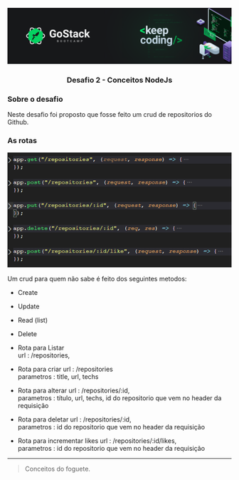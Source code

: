 <!-- # bootcamp-gostack-desafios -->
![](../images/header.png)

<h3 align="center">  Desafio 2 - Conceitos NodeJs </h3>

### Sobre o desafio

Neste desafio foi proposto que fosse feito um crud de repositorios do Github.

### As rotas

![](../images/rotas.PNG)

Um crud para quem não sabe é feito dos seguintes metodos:

- Create
- Update
- Read (list)
- Delete

- Rota para Listar  
    url : /repositories, 

- Rota para criar
    url : /repositories
    <br>parametros : title, url, techs 

- Rota para alterar
    url : /repositories/:id,
    <br>parametros :  título, url, techs, id do repositorio que vem no header da requisição

- Rota para deletar
    url : /repositories/:id,
    <br>parametros : id do repositorio que vem no header da requisição 

- Rota para incrementar likes
    url : /repositories/:id/likes,
    <br>parametros : id do repositorio que vem no header da requisição 

---

> Conceitos do foguete. 
